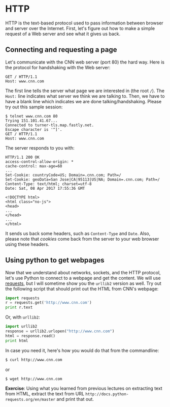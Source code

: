 # HTTP

HTTP is the text-based protocol used to pass information between browser and server over the Internet. First, let's figure out how to make a simple request of a Web server and see what it gives us back.

## Connecting and requesting a page

Let's communicate with the CNN web server (port 80) the hard way. Here is the protocol for handshaking with the Web server:

```
GET / HTTP/1.1
Host: www.cnn.com

```

The first line tells the server what page we are interested in (the root `/`). The `Host:` line indicates what server we think we are talking to. Then, we have to have a blank line which indicates we are done talking/handshaking. Please try out this sample session:

```
$ telnet www.cnn.com 80
Trying 151.101.41.67...
Connected to turner-tls.map.fastly.net.
Escape character is '^]'.
GET / HTTP/1.1
Host: www.cnn.com

```

The server responds to you with:

```
HTTP/1.1 200 OK
access-control-allow-origin: *
cache-control: max-age=60
...
Set-Cookie: countryCode=US; Domain=.cnn.com; Path=/
Set-Cookie: geoData=San Jose|CA|95113|US|NA; Domain=.cnn.com; Path=/
Content-Type: text/html; charset=utf-8
Date: Sat, 08 Apr 2017 17:55:36 GMT

<!DOCTYPE html>
<html class="no-js">
<head>
...
</head>
...
</html>
```

It sends us back some headers, such as `Content-Type` and `Date`. Also, please note that *cookies* come back from the server to your web browser using these headers.

## Using python to get webpages

Now that we understand about networks, sockets, and the HTTP protocol, let's use Python to connect to a webpage and get the content. We will use [requests](http://docs.python-requests.org/en/master/), but I will sometime show you the `urllib2` version as well. Try out the following script that should print out the HTML from CNN's webpage:


```python
import requests
r = requests.get('http://www.cnn.com')
print r.text
```

Or, with `urllib2`:

```python
import urllib2
response = urllib2.urlopen("http://www.cnn.com")
html = response.read()
print html
```

In case you need it, here's how you would do that from the commandline:

```bash
$ curl http://www.cnn.com
```

or

```bash
$ wget http://www.cnn.com
```

**Exercise**: Using what you learned from previous lectures on extracting text from HTML, extract the text from URL `http://docs.python-requests.org/en/master` and print that out.